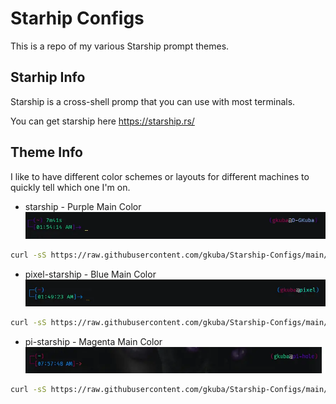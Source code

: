 # Starhip Configs

This is a repo of my various Starship prompt themes.

## Starhip Info

Starship is a cross-shell promp that you can use with most terminals.

You can get starship here <https://starship.rs/>

## Theme Info

I like to have different color schemes or layouts for different machines to quickly tell which one I'm on.

- starship - Purple Main Color
![My Default Starship Config](/images/starship.webp)

```bash
curl -sS https://raw.githubusercontent.com/gkuba/Starship-Configs/main/starship.toml -o ~/.config/starship.toml
```

- pixel-starship - Blue Main Color
![pixel Starship Config](/images/pixel-starship.webp)

```bash
curl -sS https://raw.githubusercontent.com/gkuba/Starship-Configs/main/pixel-starship.toml -o ~/.config/starship.toml
```

- pi-starship - Magenta Main Color
![pi Starship Config](/images/pi-starship.webp)

```bash
curl -sS https://raw.githubusercontent.com/gkuba/Starship-Configs/main/pi-starship.toml -o ~/.config/starship.toml
```
